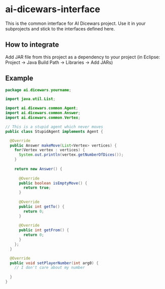 ai-dicewars-interface
=====================

This is the common interface for AI Dicewars project. Use it in your subprojects and stick to the interfaces defined here.

## How to integrate

Add JAR file from this project as a dependency to your project (in Eclipse: Project -> Java Build Path -> Libraries -> Add JARs)


## Example

```java
package ai.dicewars.yourname;

import java.util.List;

import ai.dicewars.common.Agent;
import ai.dicewars.common.Answer;
import ai.dicewars.common.Vertex;

// This is a stupid agent which never moves
public class StupidAgent implements Agent {

  @Override
  public Answer makeMove(List<Vertex> vertices) {
    for(Vertex vertex : vertices) {
      System.out.println(vertex.getNumberOfDices());
    }
    
    return new Answer() {
      
      @Override
      public boolean isEmptyMove() {
        return true;
      }
      
      @Override
      public int getTo() {
        return 0;
      }
      
      @Override
      public int getFrom() {
        return 0;
      }
    };
  }

  @Override
  public void setPlayerNumber(int arg0) {
    // I don't care about my number
    
  }
}


```
